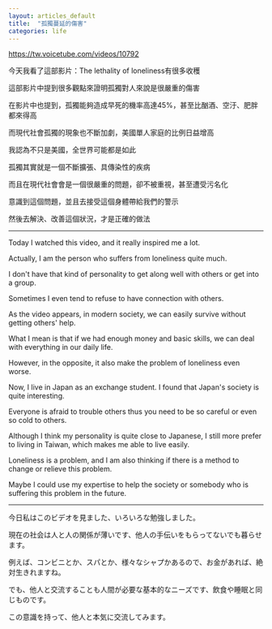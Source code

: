 ```yaml
---
layout: articles_default
title:  "孤獨蔓延的傷害"
categories: life
---
```


https://tw.voicetube.com/videos/10792

今天我看了這部影片：The lethality of loneliness有很多收穫

這部影片中提到很多觀點來證明孤獨對人來說是很嚴重的傷害

在影片中也提到，孤獨能夠造成早死的機率高達45%，甚至比酗酒、空汙、肥胖都來得高

而現代社會孤獨的現象也不斷加劇，美國單人家庭的比例日益增高

我認為不只是美國，全世界可能都是如此

孤獨其實就是一個不斷擴張、具傳染性的疾病

而且在現代社會會是一個很嚴重的問題，卻不被重視，甚至遭受污名化

意識到這個問題，並且去接受這個身體帶給我們的警示

然後去解決、改善這個狀況，才是正確的做法

---

Today I watched this video, and it really inspired me a lot.

Actually, I am the person who suffers from loneliness quite much.

I don't have that kind of personality to get along well with others or get into a group.

Sometimes I even tend to refuse to have connection with others.

As the video appears, in modern society, we can easily survive without getting others' help.

What I mean is that if we had enough money and basic skills, we can deal with everything in our daily life.

However, in the opposite, it also make the problem of loneliness even worse.

Now, I live in Japan as an exchange student. I found that Japan's society is quite interesting.

Everyone is afraid to trouble others thus you need to be so careful or even so cold to others.

Although I think my personality is quite close to Japanese, I still more prefer to living in Taiwan, which makes me able to live easily.

Loneliness is a problem, and I am also thinking if there is a method to change or relieve this problem.

Maybe I could use my expertise to help the society or somebody who is suffering this problem in the future.

---

今日私はこのビデオを見ました、いろいろな勉強しました。

現在の社会は人と人の関係が薄いです、他人の手伝いをもらってないでも暮らせます。

例えば、コンビニとか、スパとか、様々なシャプかあるので、お金があれば、絶対生きれますね。

でも、他人と交流することも人間が必要な基本的なニーズです、飲食や睡眠と同じものです。

この意識を持って、他人と本気に交流してみます。









